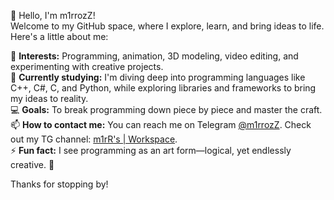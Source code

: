 👋 Hello, I'm m1rrozZ!  
Welcome to my GitHub space, where I explore, learn, and bring ideas to life. Here's a little about me:

👀 **Interests:** Programming, animation, 3D modeling, video editing, and experimenting with creative projects.  
🌱 **Currently studying:** I'm diving deep into programming languages like C++, C#, C, and Python, while exploring libraries and frameworks to bring my ideas to reality.  
💻 **Goals:** To break programming down piece by piece and master the craft.  
📫 **How to contact me:** You can reach me on Telegram [@m1rrozZ](https://t.me/m1rrozZ). Check out my TG channel: [m1rR's | Workspace](https://t.me/m1rrW).  
⚡ **Fun fact:** I see programming as an art form—logical, yet endlessly creative. 🎨  

Thanks for stopping by! 
